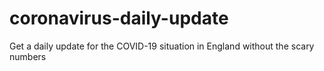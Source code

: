 # coronavirus-daily-update

Get a daily update for the COVID-19 situation in England without the scary numbers

